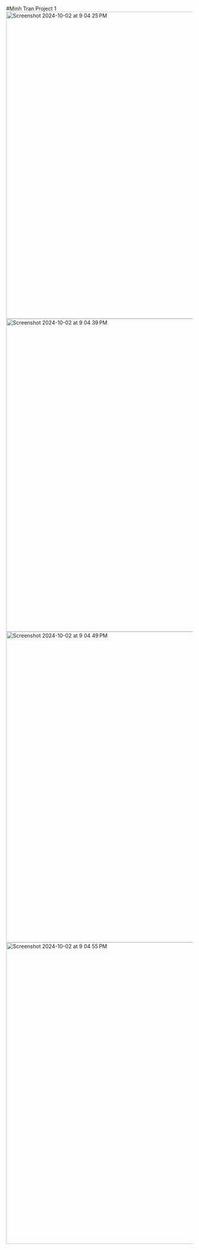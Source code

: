 #Minh Tran Project 1
<img width="828" alt="Screenshot 2024-10-02 at 9 04 25 PM" src="https://github.com/user-attachments/assets/dcbcb782-3f74-4632-885b-b53718f4b9bc">
 <img width="844" alt="Screenshot 2024-10-02 at 9 04 39 PM" src="https://github.com/user-attachments/assets/87e6266f-34c6-454a-bc80-04f75ca5eaef">
<img width="838" alt="Screenshot 2024-10-02 at 9 04 49 PM" src="https://github.com/user-attachments/assets/e115b981-d35f-4aeb-9476-622cbc0467d8">
<img width="813" alt="Screenshot 2024-10-02 at 9 04 55 PM" src="https://github.com/user-attachments/assets/f3cdf313-95f2-4c5b-a972-b1a09bb30a47">
